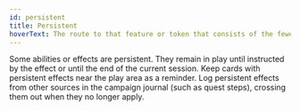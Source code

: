 ```yaml
---
id: persistent
title: Persistent
hoverText: The route to that feature or token that consists of the fewest hexes between that feature and the component being measured to (or from).
---
```


Some abilities or effects are persistent. They remain in play until instructed by the effect or until the end of the current session. Keep cards with persistent effects near the play area as a reminder. Log persistent effects from other sources in the campaign journal (such as quest steps), crossing them out when they no longer apply.
